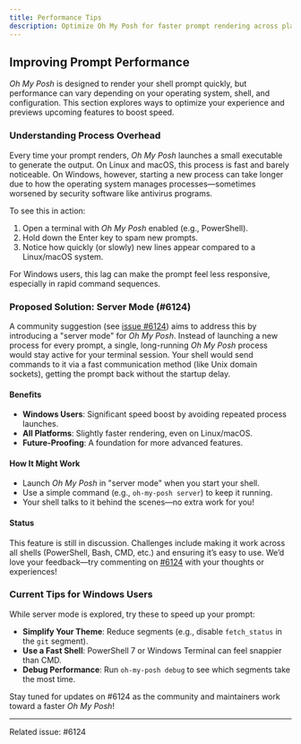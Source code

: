 ```yaml
---
title: Performance Tips
description: Optimize Oh My Posh for faster prompt rendering across platforms.
---
```


## Improving Prompt Performance

*Oh My Posh* is designed to render your shell prompt quickly, but performance can vary depending on your operating system, shell, and configuration. This section explores ways to optimize your experience and previews upcoming features to boost speed.

### Understanding Process Overhead

Every time your prompt renders, *Oh My Posh* launches a small executable to generate the output. On Linux and macOS, this process is fast and barely noticeable. On Windows, however, starting a new process can take longer due to how the operating system manages processes—sometimes worsened by security software like antivirus programs.

To see this in action:
1. Open a terminal with *Oh My Posh* enabled (e.g., PowerShell).
2. Hold down the Enter key to spam new prompts.
3. Notice how quickly (or slowly) new lines appear compared to a Linux/macOS system.

For Windows users, this lag can make the prompt feel less responsive, especially in rapid command sequences.

### Proposed Solution: Server Mode (#6124)

A community suggestion (see [issue #6124](https://github.com/JanDeDobbeleer/oh-my-posh/issues/6124)) aims to address this by introducing a "server mode" for *Oh My Posh*. Instead of launching a new process for every prompt, a single, long-running *Oh My Posh* process would stay active for your terminal session. Your shell would send commands to it via a fast communication method (like Unix domain sockets), getting the prompt back without the startup delay.

#### Benefits
- **Windows Users**: Significant speed boost by avoiding repeated process launches.
- **All Platforms**: Slightly faster rendering, even on Linux/macOS.
- **Future-Proofing**: A foundation for more advanced features.

#### How It Might Work
- Launch *Oh My Posh* in "server mode" when you start your shell.
- Use a simple command (e.g., `oh-my-posh server`) to keep it running.
- Your shell talks to it behind the scenes—no extra work for you!

#### Status
This feature is still in discussion. Challenges include making it work across all shells (PowerShell, Bash, CMD, etc.) and ensuring it’s easy to use. We’d love your feedback—try commenting on [#6124](https://github.com/JanDeDobbeleer/oh-my-posh/issues/6124) with your thoughts or experiences!

### Current Tips for Windows Users
While server mode is explored, try these to speed up your prompt:
- **Simplify Your Theme**: Reduce segments (e.g., disable `fetch_status` in the `git` segment).
- **Use a Fast Shell**: PowerShell 7 or Windows Terminal can feel snappier than CMD.
- **Debug Performance**: Run `oh-my-posh debug` to see which segments take the most time.

Stay tuned for updates on #6124 as the community and maintainers work toward a faster *Oh My Posh*!

---
Related issue: #6124